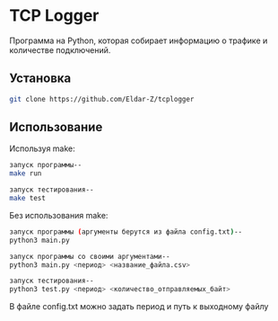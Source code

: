 # TCP Logger

Программа на Python, которая собирает информацию о трафике и количестве подключений.

## Установка

```bash
git clone https://github.com/Eldar-Z/tcplogger
```

## Использование

Используя make:
```bash
запуск программы--
make run

запуск тестирования--
make test
```

Без использования make:
```bash
запуск программы (аргументы берутся из файла config.txt)--
python3 main.py

запуск программы со своими аргументами--
python3 main.py <период> <название_файла.csv>

запуск тестирования--
python3 test.py <период> <количество_отправляемых_байт>
```

В файле config.txt можно задать период и путь к выходному файлу

## 
